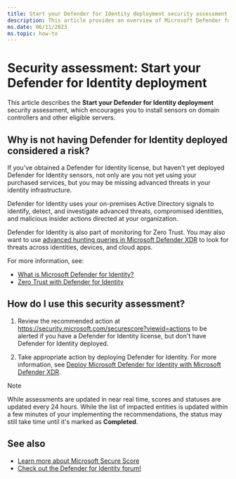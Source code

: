 ```yaml
---
title: Start your Defender for Identity deployment security assessment
description: This article provides an overview of Microsoft Defender for Identity's Start your Defender for Identity deployment security posture assessment report.
ms.date: 06/11/2023
ms.topic: how-to
---
```


# Security assessment: Start your Defender for Identity deployment

This article describes the **Start your Defender for Identity deployment** security assessment, which encourages you to install sensors on domain controllers and other eligible servers.

## Why is not having Defender for Identity deployed considered a risk?

If you've obtained a Defender for Identity license, but haven't yet deployed Defender for Identity sensors, not only are you not yet using your purchased services, but you may be missing advanced threats in your identity infrastructure.

Defender for Identity uses your on-premises Active Directory signals to identify, detect, and investigate advanced threats, compromised identities, and malicious insider actions directed at your organization.

Defender for Identity is also part of monitoring for Zero Trust. You may also want to use [advanced hunting queries in Microsoft Defender XDR](/microsoft-365/security/defender/advanced-hunting-overview) to look for threats across identities, devices, and cloud apps.

For more information, see:

- [What is Microsoft Defender for Identity?](what-is.md)
- [Zero Trust with Defender for Identity](zero-trust.md)

## How do I use this security assessment?

1. Review the recommended action at <https://security.microsoft.com/securescore?viewid=actions> to be alerted if you have a Defender for Identity license, but don't have Defender for Identity deployed.

1. Take appropriate action by deploying Defender for Identity. For more information, see [Deploy Microsoft Defender for Identity with Microsoft Defender XDR](deploy-defender-identity.md).

> [!NOTE]
> While assessments are updated in near real time, scores and statuses are updated every 24 hours.  While the list of impacted entities is updated within a few minutes of your implementing the recommendations, the status may still take time until it's marked as **Completed**.
>

## See also

- [Learn more about Microsoft Secure Score](/microsoft-365/security/defender/microsoft-secure-score)
- [Check out the Defender for Identity forum!](<https://aka.ms/MDIcommunity>)
